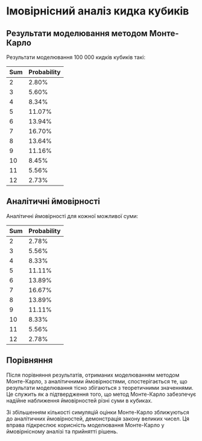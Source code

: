 # Імовірнісний аналіз кидка кубиків


## Результати моделювання методом Монте-Карло

Результати моделювання 100 000 кидків кубиків такі:

| Sum | Probability |
|-----|-------------|
| 2 | 2.80% |
| 3 | 5.60% |
| 4 | 8.34% |
| 5 | 11.07% |
| 6 | 13.94% |
| 7 | 16.70% |
| 8 | 13.64% |
| 9 | 11.16% |
| 10 | 8.45% |
| 11 | 5.56% |
| 12 | 2.73% |


## Аналітичні ймовірності

Аналітичні ймовірності для кожної можливої суми:

| Sum | Probability |
|-----|-------------|
| 2 | 2.78% |
| 3 | 5.56% |
| 4 | 8.33% |
| 5 | 11.11% |
| 6 | 13.89% |
| 7 | 16.67% |
| 8 | 13.89% |
| 9 | 11.11% |
| 10 | 8.33% |
| 11 | 5.56% |
| 12 | 2.78% |


## Порівняння

Після порівняння результатів, отриманих моделюванням методом Монте-Карло, з аналітичними ймовірностями,
спостерігається те, що результати моделювання тісно збігаються з теоретичними значеннями. Це служить як a
підтвердження того, що метод Монте-Карло забезпечує надійне наближення ймовірностей
різні суми в кубиках.

Зі збільшенням кількості симуляцій оцінки Монте-Карло зближуються до аналітичних ймовірностей,
демонстрація закону великих чисел. Ця вправа підкреслює корисність моделювання Монте-Карло
у ймовірнісному аналізі та прийнятті рішень.